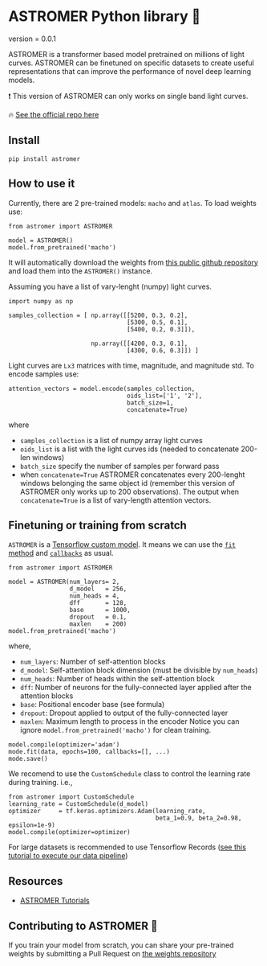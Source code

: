 # ASTROMER Python library 🔭

version = 0.0.1

ASTROMER is a transformer based model pretrained on millions of light curves. ASTROMER can be finetuned on specific datasets to create useful representations that can improve the performance of novel deep learning models.

❗ This version of ASTROMER can only works on single band light curves.

🔥 [See the official repo here](https://github.com/astromer-science/main-code)

## Install
```
pip install astromer
```

## How to use it
Currently, there are 2 pre-trained models: `macho` and `atlas`.
To load weights use:
```
from astromer import ASTROMER

model = ASTROMER()
model.from_pretrained('macho')
```
It will automatically download the weights from [this public github repository](https://github.com/astromer-science/weights.git) and load them into the `ASTROMER()` instance.

Assuming you have a list of vary-lenght (numpy) light curves.
```
import numpy as np

samples_collection = [ np.array([[5200, 0.3, 0.2],
                                 [5300, 0.5, 0.1],
                                 [5400, 0.2, 0.3]]),

                       np.array([[4200, 0.3, 0.1],
                                 [4300, 0.6, 0.3]]) ]

```
Light curves are `Lx3` matrices with time, magnitude, and magnitude std.
To encode samples use:
```
attention_vectors = model.encode(samples_collection,
                                 oids_list=['1', '2'],
                                 batch_size=1,
                                 concatenate=True)
```
where
- `samples_collection` is a list of numpy array light curves
- `oids_list` is a list with the light curves ids (needed to concatenate 200-len windows)
- `batch_size` specify the number of samples per forward pass
-  when `concatenate=True` ASTROMER concatenates every 200-lenght windows belonging the same object id (remember this version of ASTROMER only works up to 200 observations). The output when `concatenate=True` is a list of vary-length attention vectors.

## Finetuning or training from scratch
`ASTROMER` is a [Tensorflow custom model](https://www.tensorflow.org/guide/keras/custom_layers_and_models#the_model_class). It means we can use the [`fit` method](https://www.tensorflow.org/api_docs/python/tf/keras/Model#fit) and [`callbacks`](https://www.tensorflow.org/api_docs/python/tf/keras/callbacks) as usual.

```
from astromer import ASTROMER

model = ASTROMER(num_layers= 2,
                 d_model   = 256,
                 num_heads = 4,
                 dff       = 128,
                 base      = 1000,
                 dropout   = 0.1,
                 maxlen    = 200)
model.from_pretrained('macho')
```
where,
- `num_layers`: Number of self-attention blocks
- `d_model`: Self-attention block dimension (must be divisible by `num_heads`)
- `num_heads`: Number of heads within the self-attention block
- `dff`: Number of neurons for the fully-connected layer applied after the attention blocks
- `base`: Positional encoder base (see formula)
- `dropout`: Dropout applied to output of the fully-connected layer
- `maxlen`: Maximum length to process in the encoder
Notice you can ignore `model.from_pretrained('macho')` for clean training.
```
model.compile(optimizer='adam')
mode.fit(data, epochs=100, callbacks=[], ...)
mode.save()
```
We recomend to use the `CustomSchedule` class to control the learning rate during training.
i.e.,
```
from astromer import CustomSchedule
learning_rate = CustomSchedule(d_model)
optimizer     = tf.keras.optimizers.Adam(learning_rate,
                                         beta_1=0.9, beta_2=0.98, epsilon=1e-9)
model.compile(optimizer=optimizer)
```
For large datasets is recommended to use Tensorflow Records ([see this tutorial to execute our data pipeline](https://github.com/astromer-science/main-code/blob/main/presentation/notebooks/create_records.ipynb))

## Resources
- [ASTROMER Tutorials](https://www.stellardnn.org/astromer/)

## Contributing to ASTROMER 🤝
If you train your model from scratch, you can share your pre-trained weights by submitting a Pull Request on [the weights repository](https://github.com/astromer-science/weights)
